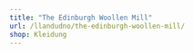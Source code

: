 ```yaml
---
title: "The Edinburgh Woollen Mill"
url: /llandudno/the-edinburgh-woollen-mill/
shop: Kleidung
---
```

